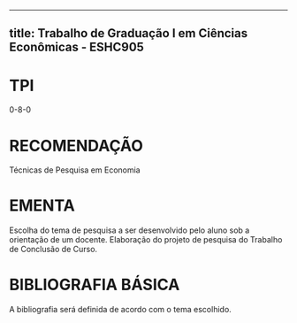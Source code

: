 
---
title: Trabalho de Graduação I em Ciências Econômicas - ESHC905 
---

# TPI

0-8-0

# RECOMENDAÇÃO

Técnicas de Pesquisa em Economia

# EMENTA

Escolha do tema de pesquisa a ser desenvolvido pelo aluno sob a orientação de um docente. Elaboração do projeto de pesquisa do Trabalho de Conclusão de Curso.

# BIBLIOGRAFIA BÁSICA

A bibliografia será definida de acordo com o tema escolhido.
        